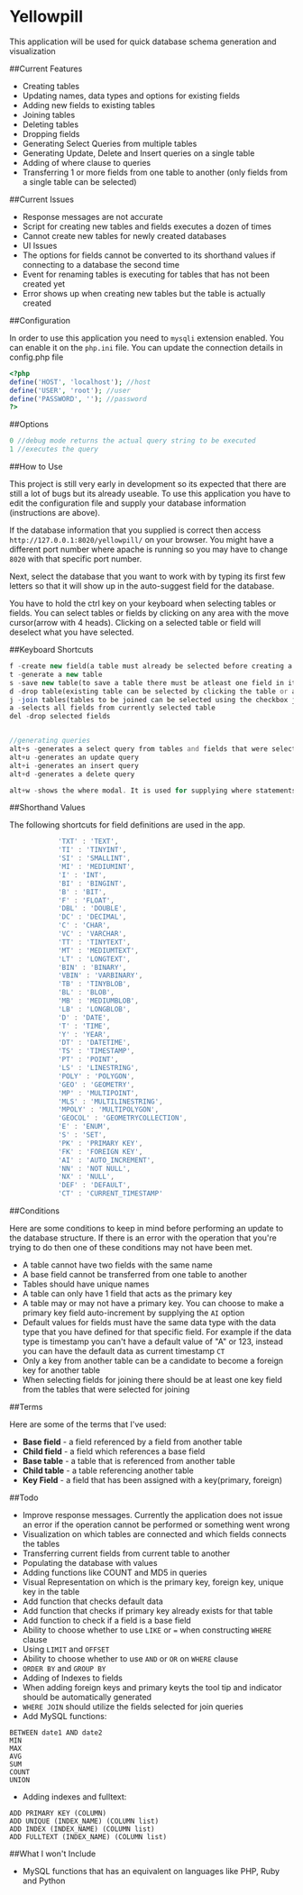 Yellowpill
==========

This application will be used for quick database schema generation and visualization

##Current Features

- Creating tables
- Updating names, data types and options for existing fields
- Adding new fields to existing tables
- Joining tables
- Deleting tables
- Dropping fields
- Generating Select Queries from multiple tables
- Generating Update, Delete and Insert queries on a single table
- Adding of where clause to queries
- Transferring 1 or more fields from one table to another (only fields from a single table can be selected)


##Current Issues

- Response messages are not accurate
- Script for creating new tables and fields executes a dozen of times
- Cannot create new tables for newly created databases
- UI Issues
- The options for fields cannot be converted to its shorthand values if connecting to a database the second time
- Event for renaming tables is executing for tables that has not been created yet
- Error shows up when creating new tables but the table is actually created


##Configuration

In order to use this application you need to ```mysqli``` extension enabled. 
You can enable it on the ```php.ini``` file.
You can update the connection details in config.php file

```php
<?php
define('HOST', 'localhost'); //host
define('USER', 'root'); //user
define('PASSWORD', ''); //password
?>
```

##Options

```php
0 //debug mode returns the actual query string to be executed 
1 //executes the query
```

##How to Use

This project is still very early in development so its expected that there are still a lot of bugs but its already useable.
To use this application you have to edit the configuration file and supply your database information (instructions are above).

If the database information that you supplied is correct then access ```http://127.0.0.1:8020/yellowpill/``` on your browser.
You might have a different port number where apache is running so you may have to change ```8020``` with that specific port number.

Next, select the database that you want to work with by typing its first few letters so that it will show up in the auto-suggest field for the database.

You have to hold the ctrl key on your keyboard when selecting tables or fields. 
You can select tables or fields by clicking on any area with the move cursor(arrow with 4 heads). 
Clicking on a selected table or field will deselect what you have selected.


##Keyboard Shortcuts

```php
f -create new field(a table must already be selected before creating a new field, you can also press enter from inside an existing field to create a new field for the selected table)
t -generate a new table
s -save new table(to save a table there must be atleast one field in it)
d -drop table(existing table can be selected by clicking the table or anywhere inside the table)
j -join tables(tables to be joined can be selected using the checkbox just below the tables name)
a -selects all fields from currently selected table
del -drop selected fields


//generating queries
alt+s -generates a select query from tables and fields that were selected
alt+u -generates an update query
alt+i -generates an insert query
alt+d -generates a delete query

alt+w -shows the where modal. It is used for supplying where statements on the current query.
```

##Shorthand Values

The following shortcuts for field definitions are used in the app.

```javascript
			'TXT' : 'TEXT',
			'TI' : 'TINYINT', 
			'SI' : 'SMALLINT',
			'MI' : 'MEDIUMINT',
			'I' : 'INT', 
			'BI' : 'BINGINT', 
			'B' : 'BIT', 
			'F' : 'FLOAT', 
			'DBL' : 'DOUBLE',
			'DC' : 'DECIMAL', 
			'C' : 'CHAR', 
			'VC' : 'VARCHAR',
			'TT' : 'TINYTEXT',
			'MT' : 'MEDIUMTEXT',
			'LT' : 'LONGTEXT',
			'BIN' : 'BINARY', 
			'VBIN' : 'VARBINARY',
			'TB' : 'TINYBLOB',
			'BL' : 'BLOB', 
			'MB' : 'MEDIUMBLOB',
			'LB' : 'LONGBLOB',
			'D' : 'DATE', 
			'T' : 'TIME', 
			'Y' : 'YEAR',
			'DT' : 'DATETIME',
			'TS' : 'TIMESTAMP', 
			'PT' : 'POINT',
			'LS' : 'LINESTRING',
			'POLY' : 'POLYGON', 
			'GEO' : 'GEOMETRY', 
			'MP' : 'MULTIPOINT',
			'MLS' : 'MULTILINESTRING', 
			'MPOLY' : 'MULTIPOLYGON',
			'GEOCOL' : 'GEOMETRYCOLLECTION', 
			'E' : 'ENUM', 
			'S' : 'SET',
			'PK' : 'PRIMARY KEY',
			'FK' : 'FOREIGN KEY',
			'AI' : 'AUTO_INCREMENT',
			'NN' : 'NOT NULL',
			'NX' : 'NULL',
			'DEF' : 'DEFAULT',
			'CT' : 'CURRENT_TIMESTAMP'
```

##Conditions

Here are some conditions to keep in mind before performing an update to the database structure. 
If there is an error with the operation that you're trying to do then one of these conditions may not have been met.

- A table cannot have two fields with the same name
- A base field cannot be transferred from one table to another
- Tables should have unique names
- A table can only have 1 field that acts as the primary key
- A table may or may not have a primary key. You can choose to make a primary key field auto-increment by supplying the ```AI``` option
- Default values for fields must have the same data type with the data type that you have defined for that specific field.
For example if the data type is timestamp you can't have a default value of "A" or 123, instead you can have the default data as
current timestamp ```CT```
- Only a key from another table can be a candidate to become a foreign key for another table
- When selecting fields for joining there should be at least one key field from the tables that were selected for joining


##Terms

Here are some of the terms that I've used:

- **Base field** - a field referenced by a field from another table
- **Child field** - a field which references a base field
- **Base table** - a table that is referenced from another table
- **Child table** - a table referencing another table
- **Key Field** - a field that has been assigned with a key(primary, foreign)


##Todo

- Improve response messages. Currently the application does not issue an error if the operation cannot be performed or something went wrong
- Visualization on which tables are connected and which fields connects the tables
- Transferring current fields from current table to another
- Populating the database with values
- Adding functions like COUNT and MD5 in queries
- Visual Representation on which is the primary key, foreign key, unique key in the table
- Add function that checks default data
- Add function that checks if primary key already exists for that table
- Add function to check if a field is a base field
- Ability to choose whether to use ```LIKE``` or ```=``` when constructing ```WHERE``` clause
- Using ```LIMIT``` and ```OFFSET```
- Ability to choose whether to use ```AND``` or ```OR``` on ```WHERE``` clause
- ```ORDER BY``` and ```GROUP BY```
- Adding of Indexes to fields
- When adding foreign keys and primary keyts the tool tip and indicator should be automatically generated
- ```WHERE JOIN``` should utilize the fields selected for join queries
- Add MySQL functions:

```
BETWEEN date1 AND date2
MIN
MAX
AVG
SUM
COUNT
UNION
```
- Adding indexes and fulltext:
```
ADD PRIMARY KEY (COLUMN)
ADD UNIQUE (INDEX_NAME) (COLUMN list)
ADD INDEX (INDEX_NAME) (COLUMN list)
ADD FULLTEXT (INDEX_NAME) (COLUMN list)
```

##What I won't Include

- MySQL functions that has an equivalent on languages like PHP, Ruby and Python
